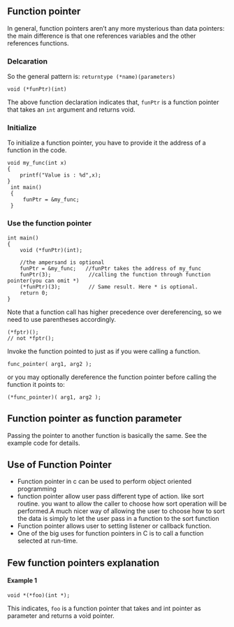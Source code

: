 ## Function pointer
In general, function pointers aren’t any more mysterious than data pointers: the main difference is that one references variables and the other references functions.
### Delcaration
So the general pattern is: `returntype (*name)(parameters)`
```
void (*funPtr)(int)
```
The above function declaration indicates that, `funPtr` is a function pointer that takes an `int` argument and returns void. 

### Initialize 
To initialize a function pointer, you have to provide it the address of a function in the code. 

```
void my_func(int x)
{
    printf("Value is : %d",x);
}
 int main()
 {
     funPtr = &my_func; 
 }
```
### Use the function pointer

```
int main()
{
    void (*funPtr)(int);
   
    //the ampersand is optional
    funPtr = &my_func;   //funPtr takes the address of my_func
    funPtr(3);            //calling the function through function pointer(you can omit *)
    (*funPtr)(3);         // Same result. Here * is optional.
    return 0;
}
```
Note that a function call has higher precedence over dereferencing, so we need to use parentheses accordingly.
```
(*fptr)();
// not *fptr();
```

Invoke the function pointed to just as if you were calling a function.
```
func_pointer( arg1, arg2 );
```
or you may optionally dereference the function pointer before calling the function it points to:
```
(*func_pointer)( arg1, arg2 );
```

## Function pointer as function parameter 
Passing the pointer to another function is basically the same. See the example code for details. 

## Use of Function Pointer
- Function pointer in c can be used to perform object oriented programming
- function pointer allow user pass different type of action. like sort routine. you want to allow the caller to choose how sort operation will be performed.A much nicer way of allowing the user to choose how to sort the data is simply to let the user pass in a function to the sort function
- Function pointer allows user to setting listener or callback function.  
- One of the big uses for function pointers in C is to call a function selected at run-time.


## Few function pointers explanation
#### Example 1
```
void *(*foo)(int *);
```
This indicates, `foo` is a function pointer that takes and int pointer as parameter and returns a void pointer. 
